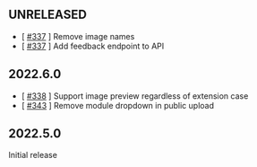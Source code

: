 UNRELEASED
----------

* [ [#337](https://github.com/digitalfabrik/lunes-cms/issues/337) ] Remove image names
* [ [#337](https://github.com/digitalfabrik/lunes-cms/issues/211) ] Add feedback endpoint to API


2022.6.0
--------

* [ [#338](https://github.com/digitalfabrik/lunes-cms/issues/338) ] Support image preview regardless of extension case
* [ [#343](https://github.com/digitalfabrik/lunes-cms/issues/343) ] Remove module dropdown in public upload


2022.5.0
--------

Initial release
